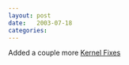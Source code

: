 ```yaml
---
layout: post
date:   2003-07-18
categories:
---
```

Added a couple more <a href="zlinux/kernelfixes">Kernel Fixes</a>
